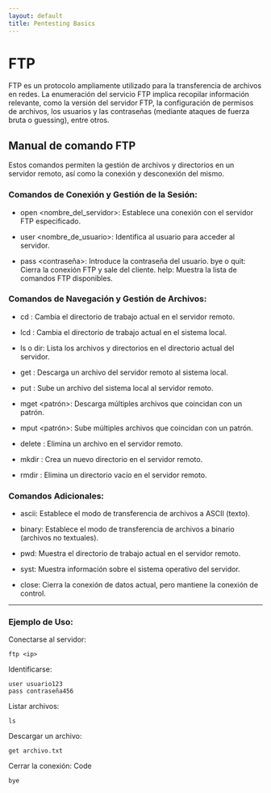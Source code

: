 ```yaml
---
layout: default
title: Pentesting Basics
---
```


# FTP

FTP es un protocolo ampliamente utilizado para la transferencia de archivos en redes. La enumeración del servicio FTP implica recopilar información relevante, como la versión del servidor FTP, la configuración de permisos de archivos, los usuarios y las contraseñas (mediante ataques de fuerza bruta o guessing), entre otros.

## Manual de comando FTP

 Estos comandos permiten la gestión de archivos y directorios en un servidor remoto, así como la conexión y desconexión del mismo. 


### Comandos de Conexión y Gestión de la Sesión:

- open <nombre_del_servidor>: Establece una conexión con el servidor FTP especificado.

- user <nombre_de_usuario>: Identifica al usuario para acceder al servidor. 

- pass <contraseña>: Introduce la contraseña del usuario. 
bye o quit: Cierra la conexión FTP y sale del cliente. 
help: Muestra la lista de comandos FTP disponibles. 


### Comandos de Navegación y Gestión de Archivos:

- cd <directorio>: Cambia el directorio de trabajo actual en el servidor remoto. 

- lcd <directorio>: Cambia el directorio de trabajo actual en el sistema local. 

- ls o dir: Lista los archivos y directorios en el directorio actual del servidor. 

- get <archivo>: Descarga un archivo del servidor remoto al sistema local. 

- put <archivo>: Sube un archivo del sistema local al servidor remoto. 

- mget <patrón>: Descarga múltiples archivos que coincidan con un patrón. 

- mput <patrón>: Sube múltiples archivos que coincidan con un patrón. 

- delete <archivo>: Elimina un archivo en el servidor remoto. 

- mkdir <directorio>: Crea un nuevo directorio en el servidor remoto. 

- rmdir <directorio>: Elimina un directorio vacío en el servidor remoto. 

### Comandos Adicionales:

- ascii: Establece el modo de transferencia de archivos a ASCII (texto). 

- binary: Establece el modo de transferencia de archivos a binario (archivos no textuales). 

- pwd: Muestra el directorio de trabajo actual en el servidor remoto.

- syst: Muestra información sobre el sistema operativo del servidor. 

- close: Cierra la conexión de datos actual, pero mantiene la conexión de control. 

---

### Ejemplo de Uso:

Conectarse al servidor:

    ftp <ip>

Identificarse:

    user usuario123
    pass contraseña456

Listar archivos:

    ls

Descargar un archivo:


    get archivo.txt

Cerrar la conexión:
Code

    bye